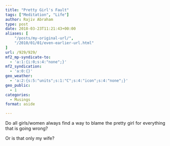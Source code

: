 ```yaml
---
title: "Pretty Girl's Fault"
tags: ["Meditation", "Life"]
author: Rajiv Abraham
type: post
date: 2018-03-23T11:21:43+00:00
aliases: [
    "/posts/my-original-url/",
    "/2010/01/01/even-earlier-url.html"
]
url: /929/929/
mf2_mp-syndicate-to:
  - 'a:1:{i:0;s:4:"none";}'
mf2_syndication:
  - 'a:0:{}'
geo_weather:
  - 'a:2:{s:5:"units";s:1:"C";s:4:"icon";s:4:"none";}'
geo_public:
  - 1
categories:
  - Musings
format: aside

---
```

<p style="text-align: justify;">
  Do all girls/women always find a way to blame the pretty girl for everything that is going wrong?
</p>

<p style="text-align: justify;">
  Or is that only my wife?
</p>